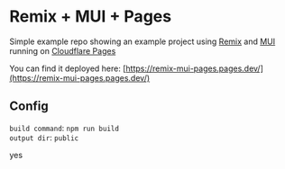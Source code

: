 # Remix + MUI + Pages

Simple example repo showing an example project using [Remix](https://remix.run/) and 
[MUI](https://mui.com/) running on [Cloudflare Pages](https://pages.dev)

You can find it deployed here: 
[https://remix-mui-pages.pages.dev/](https://remix-mui-pages.pages.dev/)

## Config
`build command`: `npm run build` \
`output dir`: `public`

yes
